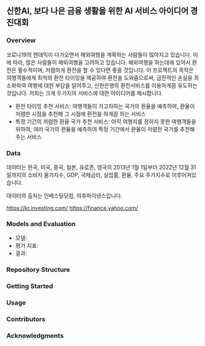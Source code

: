 ## 신한AI, 보다 나은 금융 생활을 위한 AI 서비스 아이디어 경진대회

### Overview
코로나19의 엔데믹이 다가오면서 해외여행을 계획하는 사람들이 많아지고 있습니다. 이에 따라, 많은 사람들이 해외여행을 고려하고 있습니다. 해외여행을 하는데에 있어서 환전은 필수적이며, 저렴하게 환전을 할 수 있다면 좋을 것입니다.
이 프로젝트의 목적은 여행객들에게 최적의 환전 타이밍을 제공하여 환전을 도와줌으로써, 금전적인 손실을 최소화하여 여행에 대한 부담을 덜어주고, 신한은행의 환전서비스를 이용하게끔 유도하는 것입니다.
저희는 크게 두가지의 서비스에 대한 아이디어를 제시합니다.

- 환전 타이밍 추천 서비스: 여행객들이 가고자하는 국가의 환율을 예측하여, 환율이 저렴한 시점을 추천해 그 시점에 환전을 하게끔 하는 서비스
- 특정 기간의 저렴한 환율 국가 추천 서비스: 아직 여행지를 정하지 못한 여행객들을 위하여, 여러 국가의 환율을 예측하여 특정 기간에서 환율이 저렴한 국가를 추천해주는 서비스

### Data
데이터는 한국, 미국, 중국, 일본, 유로존, 영국의 2013년 1월 1일부터 2022년 12월 31일까지의 소비자 물가지수, GDP, 국채금리, 실업률, 환율, 주요 주가지수로 이루어져있습니다.

데이터의 출처는 인베스팅닷컴, 야후파이낸스입니다.

https://kr.investing.com/
https://finance.yahoo.com/

### Models and Evaluation
- 모델:
- 평가 지표:
- 결과:

### Repository Structure

### Getting Started

### Usage

### Contributors

### Acknowledgments
